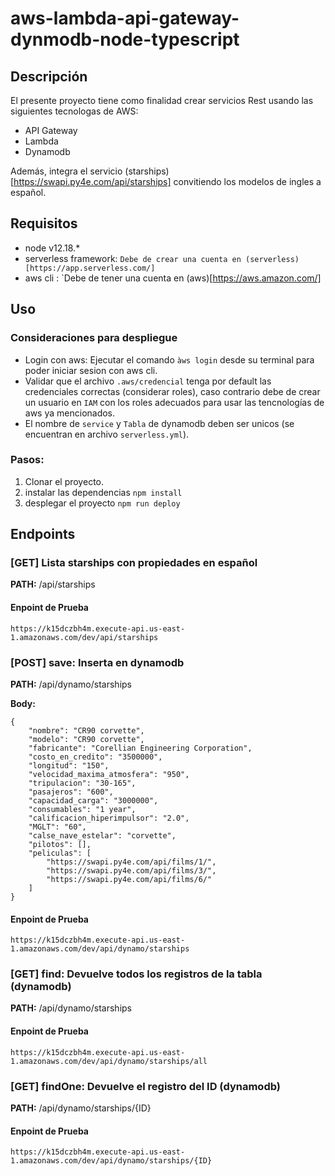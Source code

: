 # aws-lambda-api-gateway-dynmodb-node-typescript


## Descripción

El presente proyecto tiene como finalidad crear servicios Rest usando las siguientes tecnologas de AWS:
- API Gateway
- Lambda
- Dynamodb

Además, integra el servicio (starships)[https://swapi.py4e.com/api/starships] convitiendo los modelos de ingles a español.

## Requisitos

- node v12.18.*
- serverless framework: `Debe de crear una cuenta en (serverless)[https://app.serverless.com/]`
- aws cli : `Debe de tener una cuenta en (aws)[https://aws.amazon.com/]

## Uso

### Consideraciones para despliegue

- Login con aws: Ejecutar el comando `àws login` desde su terminal para poder iniciar sesion con aws cli.
- Validar que el archivo `.aws/credencial` tenga por default las credenciales correctas (considerar roles), caso contrario debe de crear un usuario en `IAM` con los roles adecuados para usar las tencnologías de aws ya mencionados.
- El nombre de `service` y `Tabla` de dynamodb deben ser unicos (se encuentran en archivo `serverless.yml`).

### Pasos:

1. Clonar el proyecto.
2. instalar las dependencias `npm install`
3. desplegar el proyecto `npm run deploy`


## Endpoints

### [GET] Lista starships con propiedades en español

  **PATH:** /api/starships
  
#### Enpoint de Prueba

```
https://k15dczbh4m.execute-api.us-east-1.amazonaws.com/dev/api/starships
```
  
### [POST] save: Inserta en dynamodb

**PATH:** /api/dynamo/starships

**Body:**

```
{
    "nombre": "CR90 corvette",
    "modelo": "CR90 corvette",
    "fabricante": "Corellian Engineering Corporation",
    "costo_en_credito": "3500000",
    "longitud": "150",
    "velocidad_maxima_atmosfera": "950",
    "tripulacion": "30-165",
    "pasajeros": "600",
    "capacidad_carga": "3000000",
    "consumables": "1 year",
    "calificacion_hiperimpulsor": "2.0",
    "MGLT": "60",
    "calse_nave_estelar": "corvette",
    "pilotos": [],
    "peliculas": [
        "https://swapi.py4e.com/api/films/1/",
        "https://swapi.py4e.com/api/films/3/",
        "https://swapi.py4e.com/api/films/6/"
    ]
}
```

#### Enpoint de Prueba

```
https://k15dczbh4m.execute-api.us-east-1.amazonaws.com/dev/api/dynamo/starships

```


### [GET] find: Devuelve todos los registros de la tabla (dynamodb)

**PATH:** /api/dynamo/starships

#### Enpoint de Prueba

```
https://k15dczbh4m.execute-api.us-east-1.amazonaws.com/dev/api/dynamo/starships/all

```

### [GET] findOne: Devuelve el registro del ID (dynamodb)

**PATH:** /api/dynamo/starships/{ID}

#### Enpoint de Prueba

```
https://k15dczbh4m.execute-api.us-east-1.amazonaws.com/dev/api/dynamo/starships/{ID}

```




